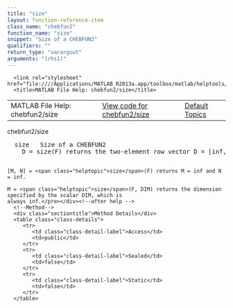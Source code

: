 ```yaml
---
title: "size"
layout: function-reference-item
class_name: "chebfun2"
function_name: "size"
snippet: "Size of a CHEBFUN2"
qualifiers: ""
return_type: "varargout"
arguments: "(rhs1)"
---
```


<html>
   <head>
      <meta http-equiv="Content-Type" content="text/html; charset=utf-8">
   
      <link rel="stylesheet" href="file:////Applications/MATLAB_R2013a.app/toolbox/matlab/helptools/private/helpwin.css">
      <title>MATLAB File Help: chebfun2/size</title>
   </head>
   <body>
      <!--Single-page help-->
      <table border="0" cellspacing="0" width="100%">
         <tr class="subheader">
            <td class="headertitle">MATLAB File Help: chebfun2/size</td>
            <td class="subheader-left"><a href="matlab:edit chebfun2/size">View code for chebfun2/size</a></td>
            <td class="subheader-right"><a href="matlab:helpwin">Default Topics</a></td>
         </tr>
      </table>
      <div class="title">chebfun2/size</div>
      <div class="helptext"><pre><!--helptext -->  <span class="helptopic">size</span>   Size of a CHEBFUN2
    D = <span class="helptopic">size</span>(F) returns the two-element row vector D = [inf,inf].
 
    [M, N] = <span class="helptopic">size</span>(F) returns M = inf and N = inf.
 
    M = <span class="helptopic">size</span>(F, DIM) returns the dimension specified by the scalar DIM, which is
    always inf.</pre></div><!--after help -->
      <!--Method-->
      <div class="sectiontitle">Method Details</div>
      <table class="class-details">
         <tr>
            <td class="class-detail-label">Access</td>
            <td>public</td>
         </tr>
         <tr>
            <td class="class-detail-label">Sealed</td>
            <td>false</td>
         </tr>
         <tr>
            <td class="class-detail-label">Static</td>
            <td>false</td>
         </tr>
      </table>
   </body>
</html>
